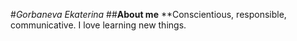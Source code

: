 #*Gorbaneva Ekaterina*
##**About me**
**Conscientious, responsible, communicative. I love learning new things.